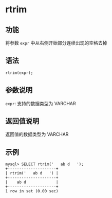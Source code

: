 # rtrim

## 功能

将参数 `expr` 中从右侧开始部分连续出现的空格去掉

## 语法

```Haskell
rtrim(expr);
```

## 参数说明

`expr`: 支持的数据类型为 VARCHAR

## 返回值说明

返回值的数据类型为 VARCHAR

## 示例

```Plain Text
mysql> SELECT rtrim('   ab d   ');
+---------------------+
| rtrim('   ab d   ') |
+---------------------+
|    ab d             |
+---------------------+
1 row in set (0.00 sec)
```
